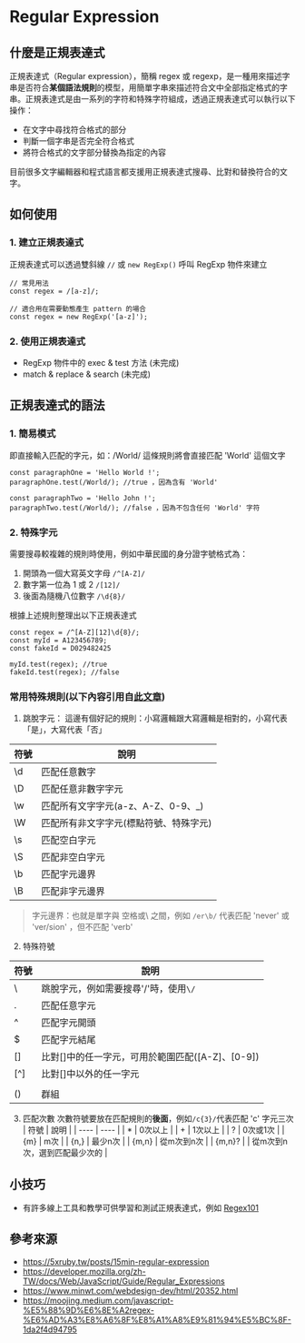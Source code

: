 # Regular Expression

## 什麼是正規表達式
正規表達式（Regular expression），簡稱 regex 或 regexp，是一種用來描述字串是否符合**某個語法規則**的模型，用簡單字串來描述符合文中全部指定格式的字串。正規表達式是由一系列的字符和特殊字符組成，透過正規表達式可以執行以下操作：

- 在文字中尋找符合格式的部分
- 判斷一個字串是否完全符合格式
- 將符合格式的文字部分替換為指定的內容

目前很多文字編輯器和程式語言都支援用正規表達式搜尋、比對和替換符合的文字。

## 如何使用
### 1. 建立正規表達式
正規表達式可以透過雙斜線 `//` 或 `new RegExp()` 呼叫 RegExp 物件來建立
```
// 常見用法
const regex = /[a-z]/;

// 適合用在需要動態產生 pattern 的場合
const regex = new RegExp('[a-z]');
```

### 2. 使用正規表達式
- RegExp 物件中的 exec & test 方法 (未完成)
- match & replace & search (未完成)

## 正規表達式的語法

### 1. 簡易模式
即直接輸入匹配的字元，如：/World/ 這條規則將會直接匹配 'World' 這個文字
```
const paragraphOne = 'Hello World !';
paragraphOne.test(/World/); //true ，因為含有 'World'

const paragraphTwo = 'Hello John !';
paragraphTwo.test(/World/); //false ，因為不包含任何 'World' 字符
```

### 2. 特殊字元
需要搜尋較複雜的規則時使用，例如中華民國的身分證字號格式為：

1. 開頭為一個大寫英文字母 `/^[A-Z]/`
2. 數字第一位為 1 或 2 `/[12]/`
3. 後面為隨機八位數字 `/\d{8}/`

根據上述規則整理出以下正規表達式
```
const regex = /^[A-Z][12]\d{8}/;
const myId = A123456789;
const fakeId = D029482425

myId.test(regex); //true
fakeId.test(regex); //false
```

### 常用特殊規則(以下內容引用自[此文章](https://moojing.medium.com/javascript-%E5%88%9D%E6%8E%A2regex-%E6%AD%A3%E8%A6%8F%E8%A1%A8%E9%81%94%E5%BC%8F-1da2f4d94795))

1. 跳脫字元：
這邊有個好記的規則：小寫邏輯跟大寫邏輯是相對的，小寫代表「是」，大寫代表「否」

|  符號   | 說明  |
|  ----  | ----  |
| \d  | 匹配任意數字 |
| \D  | 匹配任意非數字字元 |
| \w  | 匹配所有文字字元(a-z、A-Z、0-9、_) |
| \W  | 匹配所有非文字字元(標點符號、特殊字元) |
| \s  | 匹配空白字元 |
| \S  | 匹配非空白字元 |
| \b  | 匹配字元邊界|
| \B  | 匹配非字元邊界 |
> 字元邊界：也就是單字與 空格或\ 之間，例如 `/er\b/` 代表匹配 'never' 或 'ver/sion' ，但不匹配 'verb'

2. 特殊符號

|  符號   | 說明  |
|  ----  | ----  |
| \ | 跳脫字元，例如需要搜尋'/'時，使用`\/` |
| . | 匹配任意字元 |
| ^ | 匹配字元開頭 |
| $ | 匹配字元結尾 |
| [] | 比對[]中的任一字元，可用於範圍匹配([A-Z]、[0-9]) |
| [^] | 比對[]中以外的任一字元 |
| | | OR邏輯 |
| () | 群組 |

3. 匹配次數
次數符號要放在匹配規則的**後面**，例如`/c{3}/`代表匹配 'c' 字元三次
|  符號   | 說明  |
|  ----  | ----  |
| * | 0次以上 |
| + | 1次以上 |
| ? | 0次或1次 |
| {m} | m次 |
| {n,} | 最少n次 |
| {m,n} | 從m次到n次 |
| {m,n}?  | | 從m次到n次，選到匹配最少次的 |

## 小技巧
- 有許多線上工具和教學可供學習和測試正規表達式，例如 [Regex101](https://regex101.com/)

## 參考來源
- https://5xruby.tw/posts/15min-regular-expression
- https://developer.mozilla.org/zh-TW/docs/Web/JavaScript/Guide/Regular_Expressions
- https://www.minwt.com/webdesign-dev/html/20352.html
- https://moojing.medium.com/javascript-%E5%88%9D%E6%8E%A2regex-%E6%AD%A3%E8%A6%8F%E8%A1%A8%E9%81%94%E5%BC%8F-1da2f4d94795
